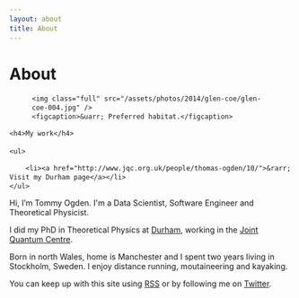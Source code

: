 ```yaml
---
layout: about
title: About
---
```


<h1>About</h1>

<figure>

    <img class="full" src="/assets/photos/2014/glen-coe/glen-coe-004.jpg" />
    <figcaption>&uarr; Preferred habitat.</figcaption>

</figure>

<aside class="sidebox">

    <h4>My work</h4>

    <ul>
<!--         <li><a href="/research/">Research in Physics</a></li> -->
        <li><a href="http://www.jqc.org.uk/people/thomas-ogden/10/">&rarr; Visit my Durham page</a></li>
    </ul>

</aside>

Hi, I&rsquo;m Tommy Ogden. I'm a Data Scientist, Software Engineer and
Theoretical Physicist.

I did my PhD in Theoretical Physics at [Durham](http://www.durham.ac.uk/),
working in the [Joint Quantum Centre](http://www.jqc.org.uk).

<!-- My areas of research are atomic physics and quantum optics. I look at how we might use atoms and light to control quantum information. -->

Born in north Wales, home is Manchester and I spent two years living in
Stockholm, Sweden. I enjoy distance running, moutaineering and kayaking.

You can keep up with this site using [RSS](/atom.xml) or by following me on
[Twitter](http://twitter.com/tommyogden).
